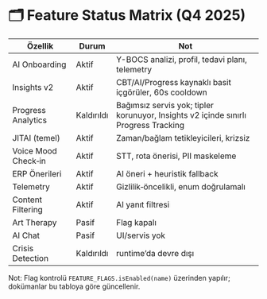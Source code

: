 # 🗂️ Feature Status Matrix (Q4 2025)

| Özellik | Durum | Not |
|---|---|---|
| AI Onboarding | Aktif | Y-BOCS analizi, profil, tedavi planı, telemetry |
| Insights v2 | Aktif | CBT/AI/Progress kaynaklı basit içgörüler, 60s cooldown |
| Progress Analytics | Kaldırıldı | Bağımsız servis yok; tipler korunuyor, Insights v2 içinde sınırlı Progress Tracking |
| JITAI (temel) | Aktif | Zaman/bağlam tetikleyicileri, krizsiz |
| Voice Mood Check‑in | Aktif | STT, rota önerisi, PII maskeleme |
| ERP Önerileri | Aktif | AI öneri + heuristik fallback |
| Telemetry | Aktif | Gizlilik‑öncelikli, enum doğrulamalı |
| Content Filtering | Aktif | AI yanıt filtresi |
| Art Therapy | Pasif | Flag kapalı |
| AI Chat | Pasif | UI/servis yok |
| Crisis Detection | Kaldırıldı | runtime’da devre dışı |

Not: Flag kontrolü `FEATURE_FLAGS.isEnabled(name)` üzerinden yapılır; dokümanlar bu tabloya göre güncellenir.
